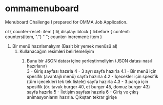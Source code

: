 # ommamenuboard
Menuboard Challenge I prepared for OMMA Job Application.

ol { counter-reset: item }
li{ display: block }
li:before { content: counters(item, ".") " "; counter-increment: item }

<ol>
  <li>Bir menü hazırlamalıyım (Basit bir yemek menüsü al)
    <ol>
      <li>Kullanacağım resimleri belirlemeliyim</li>
    <ol>
  </li>
  <li>Bunu bir JSON datası içine yerleştirmeliyim (JSON datası nasıl hazırlanır)</li>
3 - Giriş sayfası hazırla
4 - 3 ayrı sayfa hazırla
4.1 - Bir menü için spesifik (avantajlı menü) sayfa hazırla
4.2 - İçecekler için spesifik (tüm içecekleri tek tek listele) sayfa hazırla
4.3 - 3 parça için spesifik (ör. tavuk burger 40, et burger 45, domuz burger 43) sayfa hazırla
5 - İletişim sayfası hazırla
6 - Giriş ve çıkış animasyonlarını hazırla. Çıkıştan tekrar girişe
</ol>

